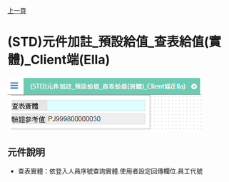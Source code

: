[上一頁]({back})
# (STD)元件加註_預設給值_查表給值(實體)_Client端(Ella)
![](attachment/FX999500001863.png)
## 元件說明
* 查表實體：依登入人員序號查詢實體.使用者設定回傳欄位.員工代號